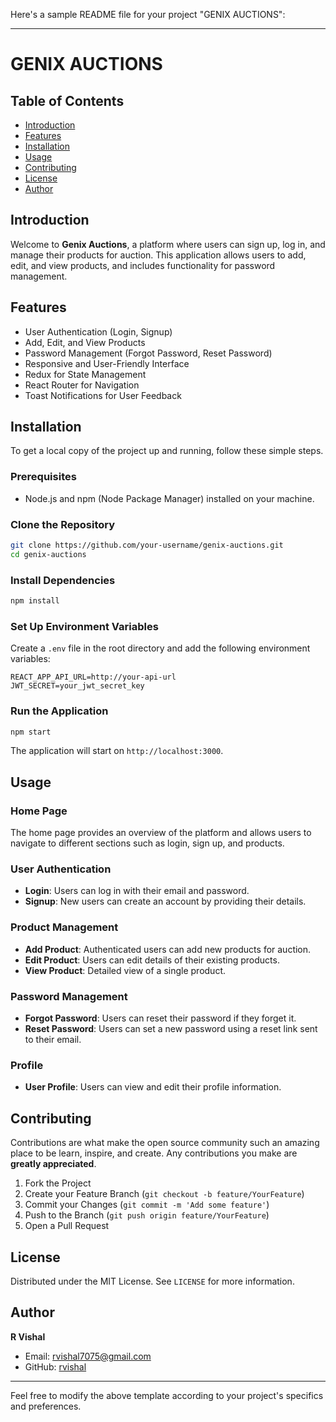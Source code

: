 Here's a sample README file for your project "GENIX AUCTIONS":

---

# GENIX AUCTIONS

## Table of Contents
- [Introduction](#introduction)
- [Features](#features)
- [Installation](#installation)
- [Usage](#usage)
- [Contributing](#contributing)
- [License](#license)
- [Author](#author)

## Introduction

Welcome to **Genix Auctions**, a platform where users can sign up, log in, and manage their products for auction. This application allows users to add, edit, and view products, and includes functionality for password management.

## Features

- User Authentication (Login, Signup)
- Add, Edit, and View Products
- Password Management (Forgot Password, Reset Password)
- Responsive and User-Friendly Interface
- Redux for State Management
- React Router for Navigation
- Toast Notifications for User Feedback

## Installation

To get a local copy of the project up and running, follow these simple steps.

### Prerequisites

- Node.js and npm (Node Package Manager) installed on your machine.

### Clone the Repository

```bash
git clone https://github.com/your-username/genix-auctions.git
cd genix-auctions
```

### Install Dependencies

```bash
npm install
```

### Set Up Environment Variables

Create a `.env` file in the root directory and add the following environment variables:

```plaintext
REACT_APP_API_URL=http://your-api-url
JWT_SECRET=your_jwt_secret_key
```

### Run the Application

```bash
npm start
```

The application will start on `http://localhost:3000`.

## Usage

### Home Page

The home page provides an overview of the platform and allows users to navigate to different sections such as login, sign up, and products.

### User Authentication

- **Login**: Users can log in with their email and password.
- **Signup**: New users can create an account by providing their details.

### Product Management

- **Add Product**: Authenticated users can add new products for auction.
- **Edit Product**: Users can edit details of their existing products.
- **View Product**: Detailed view of a single product.

### Password Management

- **Forgot Password**: Users can reset their password if they forget it.
- **Reset Password**: Users can set a new password using a reset link sent to their email.

### Profile

- **User Profile**: Users can view and edit their profile information.

## Contributing

Contributions are what make the open source community such an amazing place to be learn, inspire, and create. Any contributions you make are **greatly appreciated**.

1. Fork the Project
2. Create your Feature Branch (`git checkout -b feature/YourFeature`)
3. Commit your Changes (`git commit -m 'Add some feature'`)
4. Push to the Branch (`git push origin feature/YourFeature`)
5. Open a Pull Request

## License

Distributed under the MIT License. See `LICENSE` for more information.

## Author

**R Vishal**

- Email: rvishal7075@gmail.com
- GitHub: [rvishal](https://github.com/rvishal99)

---

Feel free to modify the above template according to your project's specifics and preferences.
